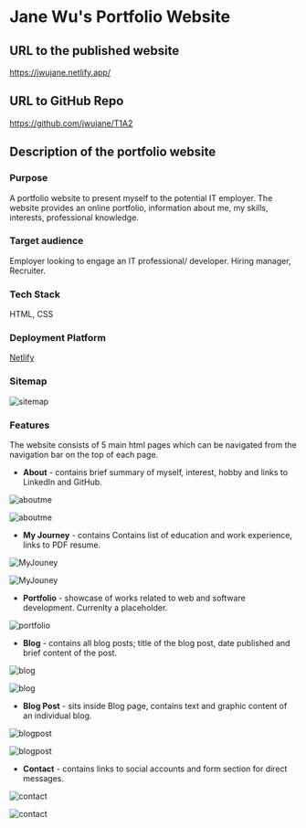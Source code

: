 # Jane Wu's Portfolio Website

## URL to the published website

<https://jwujane.netlify.app/>

## URL to GitHub Repo

<https://github.com/jwujane/T1A2>

## Description of the portfolio website

### Purpose

A portfolio website to present myself to the potential IT employer. The website provides an online portfolio, information about me, my skills, interests, professional knowledge.

### Target audience

Employer looking to engage an IT professional/ developer. Hiring manager, Recruiter.

### Tech Stack

HTML, CSS

### Deployment Platform

[Netlify](https://www.netlify.com/)

### Sitemap

![sitemap](./docs/Sitemap.png)

### Features

The website consists of 5 main html pages which can be navigated from the navigation bar on the top of each page.

- **About** - contains brief summary of myself, interest, hobby and links to LinkedIn and GitHub.

![aboutme](./docs/About.png "wireframe of About Me page")

![aboutme](./docs/About-final-side.PNG "deployed About Me page")

- **My Journey** - contains Contains list of education and work experience, links to PDF resume.

![MyJouney](./docs/MyJourney.png "wireframe of My Journey page")

![MyJouney](./docs/MyJourney-final-side.PNG "deployed My Journey page")

- **Portfolio** - showcase of works related to web and software development. Currenlty a placeholder.

![portfolio](./docs/portfolio.png "wireframe of Portfolio page")

- **Blog** - contains all blog posts; title of the blog post, date published and brief content of the post.

![blog](./docs/Blog.png "wireframe of Blog page")

![blog](./docs/Blog-final-side.PNG "deployed Blog page")

- **Blog Post** - sits inside Blog page, contains text and graphic content of an individual blog.

![blogpost](./docs/BlogPost.png "wireframe of Blog Post page")

![blogpost](./docs/BlogPost-final-side.PNG "deployed Blog Post page")

- **Contact** - contains links to social accounts and form section for direct messages.

![contact](./docs/Contact.png "wireframe of Contact page")

![contact](./docs/Contact-final-side.PNG "deployed Contact page")

